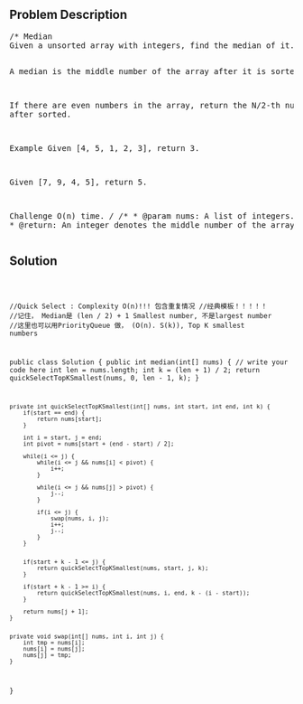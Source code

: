 <!--
<style>
  body { font-family: Arial, sans-serif; }
  .container { max-width: 700px; margin: 0 auto; padding: 10px; }
  .comment-block { background-color: #f9f9f9; padding: 10px; border-left: 5px solid #ccc; overflow-wrap: break-word; white-space: pre-wrap; }
  .code-block { background-color: #f4f4f4; padding: 10px; border: 1px solid #ddd; overflow-wrap: break-word; white-space: pre-wrap; }
</style>
-->

<div class='container'>
<h2>Problem Description</h2>
<div class='comment-block'>
<pre>
/* Median
Given a unsorted array with integers, find the median of it.

A median is the middle number of the array after it is sorted.

If there are even numbers in the array, return the N/2-th number after sorted.

Example
Given [4, 5, 1, 2, 3], return 3.

Given [7, 9, 4, 5], return 5.

Challenge 
O(n) time.
*/
    /**
     * @param nums: A list of integers.
     * @return: An integer denotes the middle number of the array.
     */
</pre>
</div>

<h2>Solution</h2>
<div class='code-block'>
<pre><code class='language-java'>

//Quick Select : Complexity O(n)!!! 包含重复情况
//经典模板！！！！！
//记住， Median是 (len / 2) + 1 Smallest number, 不是largest number
//这里也可以用PriorityQueue 做， (O(n). S(k)), Top K smallest numbers

public class Solution {
    public int median(int[] nums) {
        // write your code here
        int len = nums.length;
        int k = (len + 1) / 2;
        return quickSelectTopKSmallest(nums, 0, len - 1, k);
    }
    
    private int quickSelectTopKSmallest(int[] nums, int start, int end, int k) {
        if(start == end) {
            return nums[start];
        }
        
        int i = start, j = end;
        int pivot = nums[start + (end - start) / 2];
        
        while(i <= j) {
            while(i <= j && nums[i] < pivot) {
                i++;
            }
            
            while(i <= j && nums[j] > pivot) {
                j--;
            }
            
            if(i <= j) {
                swap(nums, i, j);
                i++;
                j--;
            }
        }
        
        
        if(start + k - 1 <= j) {
            return quickSelectTopKSmallest(nums, start, j, k);
        }
        
        if(start + k - 1 >= i) {
            return quickSelectTopKSmallest(nums, i, end, k - (i - start));
        }
        
        return nums[j + 1];
    }
    
    
    private void swap(int[] nums, int i, int j) {
        int tmp = nums[i];
        nums[i] = nums[j];
        nums[j] = tmp;
    }

}</code></pre>
</div>
</div>
